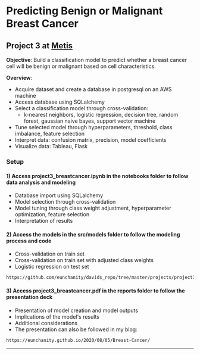 Predicting Benign or Malignant Breast Cancer
==============================

## Project 3 at [Metis](www.thisismetis.com)
**Objective**: Build a classification model to predict whether a breast cancer cell will be benign or malignant based on cell characteristics.

**Overview**:
- Acquire dataset and create a database in postgresql on an AWS machine
- Access database using SQLalchemy
- Select a classification model through cross-validation:
	- k-nearest neighbors, logistic regression, decision tree, random forest, gaussian naive bayes, support vector machine
- Tune selected model through hyperparameters, threshold, class imbalance, feature selection
- Interpret data: confusion matrix, precision, model coefficients
- Visualize data: Tableau, Flask

### Setup

#### 1) Access project3_breastcancer.ipynb in the notebooks folder to follow data analysis and modeling
* Database import using SQLalchemy
* Model selection through cross-validation
* Model tuning through class weight adjustment, hyperparameter optimization, feature selection
* Interpretation of results

#### 2) Access the models in the src/models folder to follow the modeling process and code 
* Cross-validation on train set
* Cross-validation on train set with adjusted class weights
* Logistic regression on test set
<pre><code>https://github.com/eunchanity/davids_repo/tree/master/projects/project3_breastcancer/src/models</code></pre>

#### 3) Access project3_breastcancer.pdf in the reports folder to follow the presentation deck
* Presentation of model creation and model outputs
* Implications of the model's results
* Additional considerations
* The presentation can also be followed in my blog:
<pre><code>https://eunchanity.github.io/2020/08/05/Breast-Cancer/</code></pre>


--------